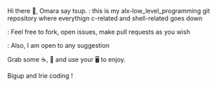 Hi there 👋, Omara say tsup.
: this is my alx-low_level_programming git repository where everythign c-related and shell-related goes down

: Feel free to fork, open issues, make pull requests as you wish

: Also, I am open to any suggestion

Grab some ☕, 🍕 and use your 🖥️ to enjoy.

Bigup and Irie coding !
